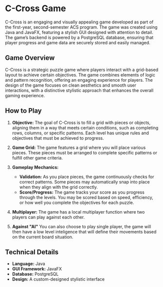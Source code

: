 # C-Cross Game

C-Cross is an engaging and visually appealing game developed as part of the first-year, second-semester ACS program. The game was created using Java and JavaFX, featuring a stylish GUI designed with attention to detail. The game’s backend is powered by a PostgreSQL database, ensuring that player progress and game data are securely stored and easily managed.

## Game Overview

C-Cross is a strategic puzzle game where players interact with a grid-based layout to achieve certain objectives. The game combines elements of logic and pattern recognition, offering an engaging experience for players. The design of the game focuses on clean aesthetics and smooth user interactions, with a distinctive stylistic approach that enhances the overall gaming experience.

## How to Play

1. **Objective:** The goal of C-Cross is to fill a grid with pieces or objects, aligning them in a way that meets certain conditions, such as completing rows, columns, or specific patterns. Each level has unique rules and objectives that must be achieved to progress.

2. **Game Grid:** The game features a grid where you will place various pieces. These pieces must be arranged to complete specific patterns or fulfill other game criteria.

3. **Gameplay Mechanics:**
   - **Validation:** As you place pieces, the game continuously checks for correct patterns. Some pieces may automatically snap into place when they align with the grid correctly.
   - **Score/Progress:** The game tracks your score as you progress through the levels. You may be scored based on speed, efficiency, or how well you complete the objectives for each puzzle.

4. **Multiplayer:** The game has a local multiplayer function where two players can play against each other.
5. **Against "AI"** You can also choose to play single player, the game will then have a low level inteligence that will define their movements based on the current board situation. 

## Technical Details

- **Language:** Java
- **GUI Framework:** JavaFX
- **Database:** PostgreSQL
- **Design:** A custom-designed stylistic interface

